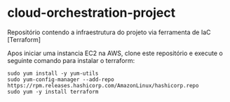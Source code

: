 # cloud-orchestration-project
Repositório contendo a infraestrutura do projeto via ferramenta de IaC [Terraform]

Apos iniciar uma instancia EC2 na AWS, clone este repositório e execute o seguinte comando para instalar o terraform:
```
sudo yum install -y yum-utils
sudo yum-config-manager --add-repo https://rpm.releases.hashicorp.com/AmazonLinux/hashicorp.repo
sudo yum -y install terraform
```
